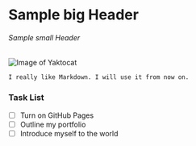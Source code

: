 # Sample big Header
###### Sample small Header

![Image of Yaktocat](https://octodex.github.com/images/yaktocat.png)

```
I really like Markdown. I will use it from now on.
```
### Task List
- [ ] Turn on GitHub Pages
- [ ] Outline my portfolio
- [ ] Introduce myself to the world
